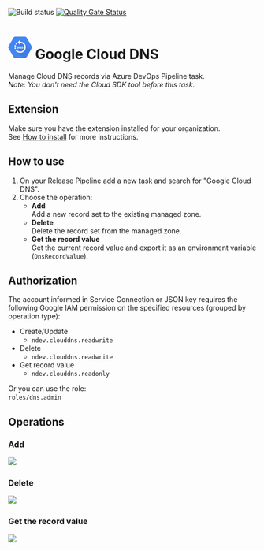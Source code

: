 ![Build status](https://dev.azure.com/nexsobr/nx-team/_apis/build/status/Tools/External/AzureDevOps.GoogleCloudTools.TaskDNS) [![Quality Gate Status](https://sonarcloud.io/api/project_badges/measure?project=azure-devops-google-cloud-tools&metric=alert_status)](https://sonarcloud.io/dashboard?id=azure-devops-google-cloud-tools)

# <img src="src/icon.svg" height="48"> Google Cloud DNS

Manage Cloud DNS records via Azure DevOps Pipeline task.  
*Note: You don't need the Cloud SDK tool before this task.*

## Extension

Make sure you have the extension installed for your organization.  
See [How to install](/#how-to-install-extension) for more instructions.

## How to use

1. On your Release Pipeline add a new task and search for "Google Cloud DNS".  
2. Choose the operation:
    - **Add**  
Add a new record set to the existing managed zone.
    - **Delete**  
Delete the record set from the managed zone.
    - **Get the record value**  
Get the current record value and export it as an environment variable (`DnsRecordValue`).

## Authorization

The account informed in Service Connection or JSON key requires the following Google IAM permission on the specified resources (grouped by operation type):
- Create/Update
  - `ndev.clouddns.readwrite`
- Delete
  - `ndev.clouddns.readwrite`
- Get record value
  - `ndev.clouddns.readonly`

Or you can use the role:  
`roles/dns.admin`

## Operations

### Add

![](screenshots/deploy.png)

### Delete

![](screenshots/call.png)

### Get the record value

![](screenshots/delete.png)
